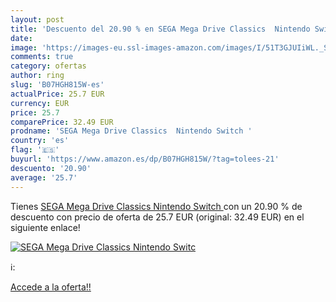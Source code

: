 ```yaml
---
layout: post
title: 'Descuento del 20.90 % en SEGA Mega Drive Classics  Nintendo Switc'
date: 
image: 'https://images-eu.ssl-images-amazon.com/images/I/51T3GJUIiWL._SL200_.jpg'
comments: true
category: ofertas
author: ring
slug: 'B07HGH815W-es'
actualPrice: 25.7 EUR
currency: EUR
price: 25.7
comparePrice: 32.49 EUR
prodname: 'SEGA Mega Drive Classics  Nintendo Switch '
country: 'es'
flag: '🇪🇸'
buyurl: 'https://www.amazon.es/dp/B07HGH815W/?tag=tolees-21'
descuento: '20.90'
average: '25.7'
---
```


Tienes [SEGA Mega Drive Classics  Nintendo Switch ](https://www.amazon.es/dp/B07HGH815W/?tag=tolees-21) con un 20.90 % de descuento con precio de oferta de 25.7 EUR (original: 32.49 EUR) en el siguiente enlace!

[![SEGA Mega Drive Classics  Nintendo Switc](https://images-eu.ssl-images-amazon.com/images/I/51T3GJUIiWL._SL200_.jpg)](https://www.amazon.es/dp/B07HGH815W/?tag=tolees-21)

ℹ️:


[Accede a la oferta!!](https://www.amazon.es/dp/B07HGH815W/?tag=tolees-21)
